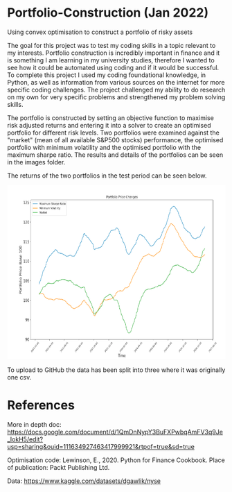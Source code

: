 # Portfolio-Construction (Jan 2022)
Using convex optimisation to construct a portfolio of risky assets

The goal for this project was to test my coding skills in a topic relevant to my interests. Portfolio construction is incredibly important in finance and it is something I am learning in my university studies, therefore I wanted to see how it could be automated using coding and if it would be successful. To complete this project I used my coding foundational knowledge, in Python, as well as information from various sources on the internet for more specific coding challenges. The project challenged my ability to do research on my own for very specific problems and strengthened my problem solving skills.

The portfolio is constructed by setting an objective function to maximise risk adjusted returns and entering it into a solver to create an optimised portfolio for different risk levels. Two portfolios were examined against the "market" (mean of all available S&P500 stocks) performance, the optimised portfolio with minimum volatility and the optimised portfolio with the maximum sharpe ratio. The results and details of the portfolios can be seen in the images folder.

The returns of the two portfolios in the test period can be seen below.


<img src="images/returns_line.png" alt="alt text" width="700" height="400">

To upload to GitHub the data has been split into three where it was originally one csv.

# References
More in depth doc: https://docs.google.com/document/d/1QmDnNypY3BuFXPwbqAmFV3q9Je_IokH5/edit?usp=sharing&ouid=111634927463417999921&rtpof=true&sd=true

Optimisation code: Lewinson, E., 2020. Python for Finance Cookbook. Place of publication: Packt Publishing Ltd.

Data: https://www.kaggle.com/datasets/dgawlik/nyse

